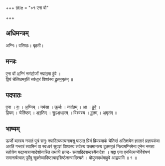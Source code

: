 +++
title = "०१ एना वो"

+++
## अधिमन्त्रम्
अग्निः। वसिष्ठः। बृहती।

## मन्त्रः
ए॒ना वो॑ अ॒ग्निं नम॑सो॒र्जो नपा॑त॒मा हु॑वे ।  
प्रि॒यं चेति॑ष्ठमर॒तिं स्व॑ध्व॒रं विश्व॑स्य दू॒तम॒मृत॑म् ॥

## पदपाठः
ए॒ना । वः॒ । अ॒ग्निम् । नम॑सा । ऊ॒र्जः । नपा॑तम् । आ । हु॒वे॒ ।  
प्रि॒यम् । चेति॑ष्ठम् । अ॒र॒तिम् । सु॒ऽअ॒ध्व॒रम् । विश्व॑स्य । दू॒तम् । अ॒मृत॑म् ॥

## भाष्यम्
ऊर्जो बलस्य नपातं पुत्रं सनुः नपादित्यपत्यनामसु पाठात् प्रियं प्रियस्माकं चेतिष्ठं अतिशयेन ज्ञातारं प्रज्ञापकंवा अरतिं गन्तारं स्वामिनं वा स्वध्वरं सुयज्ञं विश्वस्य सर्वस्य यजमानस्य दूतममृतं नित्यमग्निमेना एनेन नमसा स्तोत्रेण यद्यप्यत्रान्वादेशोनास्ति तथापि छान्द- सत्वादिदंशब्दस्यैनादेशः । यद्वा एना एनमित्यग्नेर्विशेषणं समानार्षत्वात् पूर्वेषु सूक्तेष्वादिष्टत्वाद्वसिष्ठेनान्वादिश्यते । वोयुष्मदर्थमाहुवे आह्वयामि ॥ १ ॥